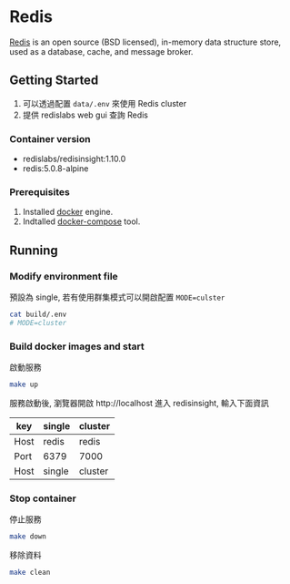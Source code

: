 # Redis

[Redis] is an open source (BSD licensed), in-memory data structure store, used as a database, cache, and message broker. 

## Getting Started

1. 可以透過配置 `data/.env` 來使用 Redis cluster
2. 提供 redislabs web gui 查詢 Redis

### Container version

* redislabs/redisinsight:1.10.0
* redis:5.0.8-alpine

### Prerequisites

1. Installed [docker](https://docs.docker.com/install/) engine.
2. Indtalled [docker-compose](https://docs.docker.com/compose/) tool.

## Running

### Modify environment file

預設為 single, 若有使用群集模式可以開啟配置 `MODE=culster`

```bash
cat build/.env
# MODE=cluster
```

### Build docker images and start

啟動服務

```bash
make up
```

服務啟動後, 瀏覽器開啟 http://localhost 進入 redisinsight, 輸入下面資訊

|key|single|cluster|
|---|---|---|
|Host|redis|redis|
|Port|6379|7000|
|Host|single|cluster|

### Stop container

停止服務

```bash
make down
```

移除資料

```bash
make clean
```


[Redis]: https://redis.io/
